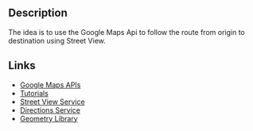 ## Description

The idea is to use the Google Maps Api to follow the route from origin to destination
using Street View.

## Links

* [Google Maps APIs](https://developers.google.com/maps/)
* [Tutorials](https://developers.google.com/maps/documentation/javascript/)
* [Street View Service](https://developers.google.com/maps/documentation/javascript/streetview)
* [Directions Service](https://developers.google.com/maps/documentation/javascript/directions)
* [Geometry Library](https://developers.google.com/maps/documentation/javascript/geometry)

